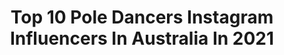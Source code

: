 ---
title: Top 10 Pole Dancers Instagram Influencers In Australia In 2021
description: >-
  Find top pole dancers Instagram influencers in Australia in 2021. Most popular hashtags: #poledancer #poledance #poledancing #polefitness.
platform: Instagram
hits: 24
text_top: Identify the top-rated Instagram profiles on inBeat.
text_bottom: inBeat aggregates 24 Instagram influencers like this in Australia for you to connect with.
profiles:
  - username: "modelallyj"
    fullname: >-
      Ally J Wilkinson
    bio: >-
      Model | Toowoomba | 23yro | ASM Honey Birdette | DM me for bookings | 🦎🐍🐊 | Pole Dancer @allyj_poledance
    location: "Australia"
    followers: 29612
    engagement: 306
    commentsToLikes: 0.014771
    id: ck8tcb8iiyx740j78joz6u85y
    verified: false
    hashtags: "#boobs, #censored, #splits, #throwback"
  - username: "uncannyannieblog"
    fullname: >-
      ⚡️UNCANNY ANNIE⚡️(Annie Nolan)
    bio: >-
      🧑‍🎤 Host. Pet Stylist. Opinionist. Amateur Pole Dancer. Vegan. Mama. Kook. 🦄 Grooming @UncannyAnimals 🌈 Podcast @WeWantToBeBetter 🌏 Naarm(Melb,Aus)
    location: "Australia"
    followers: 61217
    engagement: 409
    commentsToLikes: 0.048105
    id: ckaozuezjnfq60i7843w8sa13
    verified: true
    hashtags: "#homeschoolfail, #thesmallthings"
  - username: "daphnelux"
    fullname: >-
      DAPHNE LUX ♡
    bio: >-
      ♡ EXOTIC POLEDANCER 🏆 ♡ Teaching worldwide 🌏 ♡ Workshops/Privates/Online classes: DM 💌 📍HONG KONG
    location: "Australia"
    followers: 34462
    engagement: 402
    commentsToLikes: 0.168013
    id: ck5hj4jcefzjh0i11v5fpomy3
    verified: false
    hashtags: "#bendylux, #sundaybumday, #squadgoals, #pdoctopus"
  - username: "dirdybirdy"
    fullname: >-
      Dirdy Birdy
    bio: >-
      Pole dancer. Vegan. Cats 💕💕 Contact: Info@dirdybirdy.com My Cat pack👉@dirdybirdycatpack
    location: "Australia"
    followers: 110070
    engagement: 164
    commentsToLikes: 0.030750
    id: ck5q8rf157mr10i11kx1pgdox
    verified: false
    hashtags: "#mylilmanstewie, #billybutterball, #spincombo, #staticpole"
  - username: "maddiesparkledancer"
    fullname: >-
      Maddie Sparkle
    bio: >-
      Info@poledanceacademy.com.au #flexibility #stretch #poledancer @poledanceacademy #maddiesparkle
    location: "Australia"
    followers: 213309
    engagement: 83
    commentsToLikes: 0.021552
    id: ck6tu55nted3r0j71bi7u2t5t
    verified: false
    hashtags: "#pdchiropractor, #pdpavoreal, #pdshainasplit, #pdjanierosplit"
  - username: "sandra.beeston"
    fullname: >-
      Sandra Beeston 🖤
    bio: >-
      🎖 Pole Fitness Instructor from Germany, Nbg 📍 Gold Coast, Australia 📩 Dm for private pole lessons/bookings 🎥 YouTube: Sandra Beeston ⬇️
    location: "Australia"
    followers: 13076
    engagement: 916
    commentsToLikes: 0.068642
    id: ck0w3qdvyuqev0i19nlryj2sw
    verified: false
    hashtags: "#poledance, #upsidedown, #polepassion, #poledancing"
  - username: "princesscece.png"
    fullname: >-
      🌸Cece🌸
    bio: >-
      💖 Cats | Melb | Pole | Ravenclaw⚡💖 🐱♡｡･23 ･*(❀´◡`❀)*･161cm･｡♡🐱 Junk @cecesjunkpile 👌🏻
    location: "Australia"
    followers: 22183
    engagement: 204
    commentsToLikes: 0.045101
    id: ck0ttz2qx4y1l0i19aeyygtot
    verified: false
    hashtags: "#poledance, #mirrorselfie, #kawaii, #potd"
  - username: "agustina.poledance"
    fullname: >-
      Agustina Pole Dance
    bio: >-
      ❤️Sharing my passion and helping others to feel free, accept and love themselves . If you like my account, you will LOVE my Pole Dance Catalog! Info👇🏻
    location: "Australia"
    followers: 34103
    engagement: 524
    commentsToLikes: 0.035289
    id: ckap66aesekyb0i785eb5fky8
    verified: false
    hashtags: "#poledancer, #poletraining, #poledance, #poledancing"
  - username: "carliehunter"
    fullname: >-
      Carlie Hunter ☀️
    bio: >-
      👑 Miss Pole Dance Australia 2016 🏆 Official @onepiece Sunday Club Member Use onepiece.com/?ref=bb-vm85b7 USE ONEPIECEBANDIT for 20% OFF!
    location: "Australia"
    followers: 61786
    engagement: 88
    commentsToLikes: 0.062881
    id: ck0w3qbyxuq5x0i195qsf7jhr
    verified: false
    hashtags: "#adelaide, #poledancer, #adelaidefitness, #unitedbypole"
  - username: "angelina.polerina"
    fullname: >-
      ANGELINA POLERINA
    bio: >-
      🌞 33, mama of 3 ✨ Aerial arts and calisthenics enthusiast 🌛 Brand ambassador @superflyhoneyworld 💫 Pole dance instructor @aerial_addiction_mandurah
    location: "Australia"
    followers: 114953
    engagement: 181
    commentsToLikes: 0.038094
    id: ck13afp9kq6bn0i19va6ud9x8
    verified: false
    hashtags: "#superflyhoney, #polefitness, #polesport, #poletrick"
---